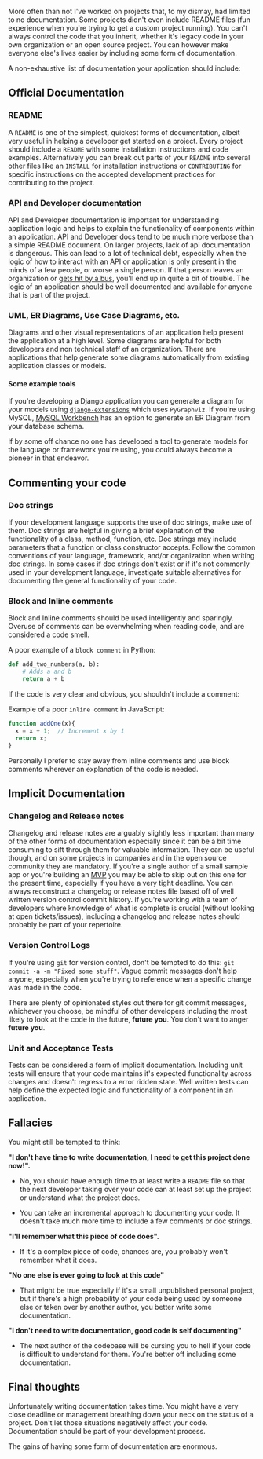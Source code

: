 <!-- # Don't skip out on documentation -->
<!-- Published: 2015-12-26 -->

More often than not I've worked on projects that, to my dismay, had limited to no documentation. Some projects didn't even include README files (fun experience when you're trying to get a custom project running). You can't always control the code that you inherit, whether it's legacy code in your own organization or an open source project. You can however make everyone else's lives easier by including some form of documentation.

A non-exhaustive list of documentation your application should include:

## Official Documentation

### README
A `README` is one of the simplest, quickest forms of documentation, albeit very useful in helping a developer get started on a project. Every project should include a `README` with some installation instructions and code examples. Alternatively you can break out parts of your `README` into several other files like an `INSTALL` for installation instructions or `CONTRIBUTING` for specific instructions on the accepted development practices for contributing to the project.

### API and Developer documentation
API and Developer documentation is important for understanding application logic and helps to explain the functionality of components within an application. API and Developer docs tend to be much more verbose than a simple README document. On larger projects, lack of api documentation is dangerous. This can lead to a lot of technical debt, especially when the logic of how to interact with an API or application is only present in the minds of a few people, or worse a single person. If that person leaves an organization or [gets hit by a bus](https://en.wikipedia.org/wiki/Bus_factor), you'll end up in quite a bit of trouble. The logic of an application should be well documented and available for anyone that is part of the project.

### UML, ER Diagrams, Use Case Diagrams, etc.
Diagrams and other visual representations of an application help present the application at a high level. Some diagrams are helpful for both developers and non technical staff of an organization. There are applications that help generate some diagrams automatically from existing application classes or models.

#### Some example tools
If you're developing a Django application you can generate a diagram for your models using [`django-extensions`](http://django-extensions.readthedocs.org/en/latest/graph_models.html) which uses `PyGraphviz`. If you're using MySQL, [MySQL Workbench](https://www.mysql.com/products/workbench/) has an option to generate an ER Diagram from your database schema.

If by some off chance no one has developed a tool to generate models for the language or framework you're using, you could always become a pioneer in that endeavor.


## Commenting your code

### Doc strings
If your development language supports the use of doc strings, make use of them. Doc strings are helpful in giving a brief explanation of the functionality of a class, method, function, etc. Doc strings may include parameters that a function or class constructor accepts. Follow the common conventions of your language, framework, and/or organization when writing doc strings. In some cases if doc strings don't exist or if it's not commonly used in your development language, investigate suitable alternatives for documenting the general functionality of your code.

### Block and Inline comments
Block and Inline comments should be used intelligently and sparingly. Overuse of comments can be overwhelming when reading code, and are considered a code smell.

A poor example of a `block comment` in Python:
```python
def add_two_numbers(a, b):
    # Adds a and b
    return a + b
```


If the code is very clear and obvious, you shouldn't include a comment:

Example of a poor `inline comment` in JavaScript:
```javascript
function addOne(x){
  x = x + 1;  // Increment x by 1
  return x;
}
```

Personally I prefer to stay away from inline comments and use block comments wherever an explanation of the code is needed.


## Implicit Documentation

### Changelog and Release notes
Changelog and release notes are arguably slightly less important than many of the other forms of documentation especially since it can be a bit time consuming to sift through them for valuable information. They can be useful though, and on some projects in companies and in the open source community they are mandatory. If you're a single author of a small sample app or you're building an [MVP](https://en.wikipedia.org/wiki/Minimum_viable_product) you may be able to skip out on this one for the present time, especially if you have a very tight deadline. You can always reconstruct a changelog or release notes file based off of well written version control commit history. If you're working with a team of developers where knowledge of what is complete is crucial (without looking at open tickets/issues), including a changelog and release notes should probably be part of your repertoire.

### Version Control Logs
If you're using `git` for version control, don't be tempted to do this: `git commit -a -m "Fixed some stuff"`. Vague commit messages don't help anyone, especially when you're trying to reference when a specific change was made in the code.

There are plenty of opinionated styles out there for git commit messages, whichever you choose, be mindful of other developers including the most likely to look at the code in the future, **future you**. You don't want to anger **future you**.

### Unit and Acceptance Tests
Tests can be considered a form of implicit documentation. Including unit tests will ensure that your code maintains it's expected functionality across changes and doesn't regress to a error ridden state. Well written tests can help define the expected logic and functionality of a component in an application.


## Fallacies
You might still be tempted to think:

**"I don't have time to write documentation, I need to get this project done now!".**

* No, you should have enough time to at least write a `README` file so that the next developer taking over your code can at least set up the project or understand what the project does.

* You can take an incremental approach to documenting your code. It doesn't take much more time to include a few comments or doc strings.


**"I'll remember what this piece of code does".**

* If it's a complex piece of code, chances are, you probably won't remember what it does.


**"No one else is ever going to look at this code"**

* That might be true especially if it's a small unpublished personal project, but if there's a high probability of your code being used by someone else or taken over by another author, you better write some documentation.


**"I don't need to write documentation, good code is self documenting"**

* The next author of the codebase will be cursing you to hell if your code is difficult to understand for them. You're better off including some documentation.


## Final thoughts
Unfortunately writing documentation takes time. You might have a very close deadline or management breathing down your neck on the status of a project. Don't let those situations negatively affect your code. Documentation should be part of your development process.

The gains of having some form of documentation are enormous.
